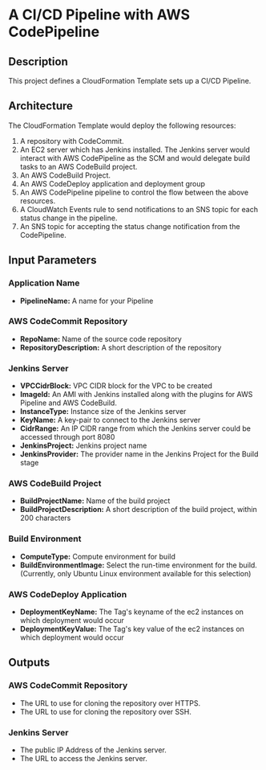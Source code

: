 # A CI/CD Pipeline with AWS CodePipeline

## Description
This project defines a CloudFormation Template sets up a CI/CD Pipeline.

## Architecture
The CloudFormation Template would deploy the following resources:  
1. A repository with CodeCommit.
1. An EC2 server which has Jenkins installed. The Jenkins server would interact with AWS CodePipeline as the SCM and would delegate build tasks to an AWS CodeBuild project.
1. An AWS CodeBuild Project.
1. An AWS CodeDeploy application and deployment group
1. An AWS CodePipeline pipeline to control the flow between the above resources.
1. A CloudWatch Events rule to send notifications to an SNS topic for each status change in the pipeline.
1. An SNS topic for accepting the status change notification from the CodePipeline.

## Input Parameters

### Application Name
- **PipelineName:** A name for your Pipeline 

### AWS CodeCommit Repository
- **RepoName:** Name of the source code repository
- **RepositoryDescription:** A short description of the repository

### Jenkins Server
- **VPCCidrBlock:** VPC CIDR block for the VPC to be created
- **ImageId:** An AMI with Jenkins installed along with the plugins for AWS Pipeline and AWS CodeBuild.
- **InstanceType:** Instance size of the Jenkins server
- **KeyName:** A key-pair to connect to the Jenkins server
- **CidrRange:** An IP CIDR range from which the Jenkins server could be accessed through port 8080
- **JenkinsProject:** Jenkins project name
- **JenkinsProvider:** The provider name in the Jenkins Project for the Build stage

### AWS CodeBuild Project
- **BuildProjectName:** Name of the build project
- **BuildProjectDescription:** A short description of the build project, within 200 characters

### Build Environment
- **ComputeType:** Compute environment for build
- **BuildEnvironmentImage:** Select the run-time environment for the build. (Currently, only Ubuntu Linux environment available for this selection)

### AWS CodeDeploy Application
- **DeploymentKeyName:** The Tag's keyname of the ec2 instances on which deployment would occur
- **DeploymentKeyValue:** The Tag's key value of the ec2 instances on which deployment would occur

## Outputs

### AWS CodeCommit Repository
- The URL to use for cloning the repository over HTTPS.  
- The URL to use for cloning the repository over SSH.  
  
### Jenkins Server
- The public IP Address of the Jenkins server.  
- The URL to access the Jenkins server.  